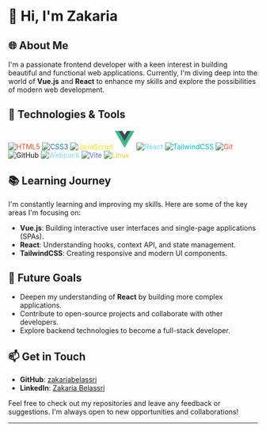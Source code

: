 # 👋 Hi, I'm Zakaria

## 🌐 About Me

I'm a passionate frontend developer with a keen interest in building beautiful and functional web applications. Currently, I'm diving deep into the world of **Vue.js** and **React** to enhance my skills and explore the possibilities of modern web development.

## 🔧 Technologies & Tools

<p align="left">
  <img src="https://cdn.jsdelivr.net/npm/simple-icons@v7/icons/html5.svg" alt="HTML5" width="40" height="40" style="color: #E34F26"/>
  <img src="https://cdn.jsdelivr.net/npm/simple-icons@v7/icons/css3.svg" alt="CSS3" width="40" height="40" style="color: #1572B6"/>
  <img src="https://cdn.jsdelivr.net/npm/simple-icons@v7/icons/javascript.svg" alt="JavaScript" width="40" height="40" style="color: #F7DF1E"/>
  <img src="https://github.com/devicons/devicon/blob/master/icons/vuejs/vuejs-original.svg" alt="Vue.js" width="40" height="40" style="color: #4FC08D"/>
  <img src="https://cdn.jsdelivr.net/npm/simple-icons@v7/icons/react.svg" alt="React" width="40" height="40" style="color: #61DAFB"/>
  <img src="https://cdn.jsdelivr.net/npm/simple-icons@v7/icons/tailwindcss.svg" alt="TailwindCSS" width="40" height="40" style="color: #06B6D4"/>
  <img src="https://cdn.jsdelivr.net/npm/simple-icons@v7/icons/git.svg" alt="Git" width="40" height="40" style="color: #F05032"/>
  <img src="https://cdn.jsdelivr.net/npm/simple-icons@v7/icons/github.svg" alt="GitHub" width="40" height="40" style="color: #181717"/>
  <img src="https://cdn.jsdelivr.net/npm/simple-icons@v7/icons/webpack.svg" alt="Webpack" width="40" height="40" style="color: #8DD6F9"/>
  <img src="https://cdn.jsdelivr.net/npm/simple-icons@v7/icons/vite.svg" alt="Vite" width="40" height="40" style="color: #646CFF"/>
  <img src="https://cdn.jsdelivr.net/npm/simple-icons@v7/icons/linux.svg" alt="Linux" width="40" height="40" style="color: #FCC624"/>
</p>

## 📚 Learning Journey

I'm constantly learning and improving my skills. Here are some of the key areas I'm focusing on:

- **Vue.js**: Building interactive user interfaces and single-page applications (SPAs).
- **React**: Understanding hooks, context API, and state management.
- **TailwindCSS**: Creating responsive and modern UI components.

## 🚀 Future Goals

- Deepen my understanding of **React** by building more complex applications.
- Contribute to open-source projects and collaborate with other developers.
- Explore backend technologies to become a full-stack developer.

## 📫 Get in Touch

- **GitHub**: [zakariabelassri](https://github.com/zakariabelassri)
- **LinkedIn**: [Zakaria Belassri](https://www.linkedin.com/in/zakariabelassri)

Feel free to check out my repositories and leave any feedback or suggestions. I'm always open to new opportunities and collaborations!

---
